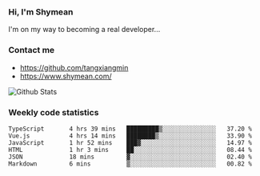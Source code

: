 ### Hi, I'm Shymean

I'm on my way to becoming a real developer...

### Contact me

- <https://github.com/tangxiangmin>
- <https://www.shymean.com/>

![Github Stats](https://github-readme-stats.vercel.app/api?username=tangxiangmin&show_icons=true&theme=dark)


###  Weekly code statistics

<!--START_SECTION:waka-->

```text
TypeScript       4 hrs 39 mins   █████████▒░░░░░░░░░░░░░░░   37.20 %
Vue.js           4 hrs 14 mins   ████████▒░░░░░░░░░░░░░░░░   33.90 %
JavaScript       1 hr 52 mins    ███▓░░░░░░░░░░░░░░░░░░░░░   14.97 %
HTML             1 hr 3 mins     ██░░░░░░░░░░░░░░░░░░░░░░░   08.44 %
JSON             18 mins         ▓░░░░░░░░░░░░░░░░░░░░░░░░   02.40 %
Markdown         6 mins          ▒░░░░░░░░░░░░░░░░░░░░░░░░   00.82 %
```

<!--END_SECTION:waka-->